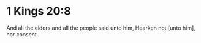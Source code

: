 # 1 Kings 20:8

And all the elders and all the people said unto him, Hearken not [unto him], nor consent.